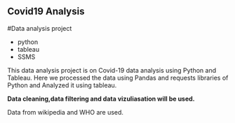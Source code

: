 ## Covid19 Analysis
#Data analysis project
- python
- tableau
- SSMS

This data analysis project is on Covid-19 data analysis using Python and Tableau. 
Here we processed the data using Pandas and requests libraries of Python and Analyzed it using tableau.

**Data cleaning,data filtering and data vizuliasation will be used.**

Data from wikipedia and WHO are used.
